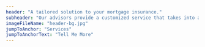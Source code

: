 ```yaml
---
header: "A tailored solution to your mortgage insurance."
subheader: "Our advisors provide a customized service that takes into account the entire financial situation of its clients and finds the best insurance plan and price for their needs."
imageFileName: "header-bg.jpg"
jumpToAnchor: "Services"
jumpToAnchorText: "Tell Me More"
---
```

